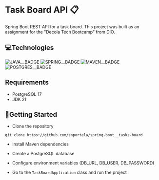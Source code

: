 [JAVA__BADGE]:https://img.shields.io/badge/java-%23ED8B00.svg?style=for-the-badge&logo=openjdk&logoColor=white
[SPRING__BADGE]: https://img.shields.io/badge/spring-%236DB33F.svg?style=for-the-badge&logo=spring&logoColor=white
[MAVEN__BADGE]: https://img.shields.io/badge/Apache%20Maven-C71A36?style=for-the-badge&logo=Apache%20Maven&logoColor=white
[POSTGRES__BADGE]: https://img.shields.io/badge/postgres-%23316192.svg?style=for-the-badge&logo=postgresql&logoColor=white


# Task Board API 📋

Spring Boot REST API for a task board. This project was built as an assignment for the "Decola Tech Bootcamp" from DIO.

## 💻Technologies
![JAVA__BADGE] ![SPRING__BADGE] ![MAVEN__BADGE] ![POSTGRES__BADGE]

## Requirements

- PostgreSQL 17
- JDK 21

##  🚀Getting Started

-  Clone the repository
```
git clone https://github.com/snportela/spring-boot__tasks-board
```
- Install Maven dependencies

- Create a PostgreSQL database

- Configure environment variables (DB_URL, DB_USER, DB_PASSWORD)

- Go to the `TaskBoardApplication` class and run the project